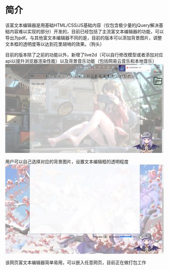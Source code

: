 # 简介
该富文本编辑器是用基础HTML/CSS/JS基础内容（仅包含极少量的jQuery解决基础内容难以实现的部分）开发的，目前已经包括了主流富文本编辑器的功能，可以导出为pdf。与其他富文本编辑器不同的是，目前的版本可以添加背景图片，调整文本框的透明度等以达到花里胡哨的效果。（狗头）


目前的版本除了之前的功能以外，新增了live2d（可以自行修改模型或者添加对应api以提升浏览器渲染性能）以及背景音乐功能（包括网易云音乐和本地音乐）
 ![image](https://github.com/lyf0811/MyMarkDownEditor/blob/master/demo/demo2.png)

用户可以自己选择对应的背景图片，设置文本编辑框的透明程度
 ![image](https://github.com/lyf0811/MyMarkDownEditor/blob/master/demo/demo3.png)
 
 该网页富文本编辑器简单易用，可以嵌入任意网页，目前正在做打包工作
